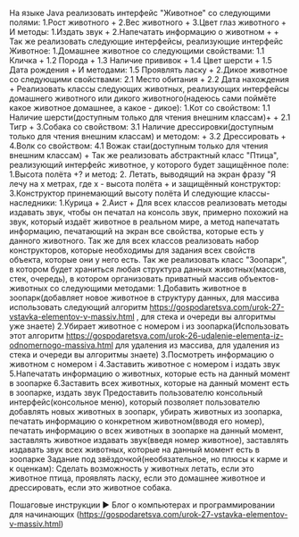 На языке Java реализовать интерфейс "Животное" со следующими полями:
1.Рост животного    +
2.Вес животного     +
3.Цвет глаз животного   +
И методы:
1.Издать звук   +
2.Напечатать информацию о животном  +   +
Так же реализовать следующие интерфейсы, реализующие интерфейс Животное:
1.Домашнее животное со следующими свойствами:
1.1 Кличка  +
1.2 Порода  +
1.3 Наличие прививок    +
1.4 Цвет шерсти +
1.5 Дата рождения   +
И методами:
1.5 Проявлять ласку +
2.Дикое животное со следующими свойствами:
2.1 Место обитания  +
2.2 Дата нахождения +
Реализовать классы следующих животных, реализующих интерфейсы домашнего животного или дикого животного(надеюсь сами поймёте какое животное домашнее, а какое - дикое):
1.Кот со свойством:
1.1 Наличие шерсти(доступным только для чтения внешним классам)+ +
2.1 Тигр        +
3.Собака со свойством:
3.1 Наличие дрессировки(доступным только для чтения внешним классам)
и методом:  +
3.2 Дрессировать    +
4.Волк со свойством:
4.1 Вожак стаи(доступным только для чтения внешним классам) +
Так же реализовать абстрактный класс "Птица", реализующий интерфейс животное, у которого будет защищённое поле:
1.Высота полёта +?
и метод:
2. Летать, выводящий на экран фразу "Я лечу на x метрах, где x - высота полёта  +
и защищённый конструктор:
3.Конструктор принемающий высоту полёта
И следующие классы-наследники:
1.Курица    +
2.Аист  +
Для всех классов реализовать методы издавать звук, чтобы он печатал на консоль звук, примерно похожий на звук, который издаёт животное в реальном мире, а метод напечатать информацию, печатающий на экран все свойства, которые есть у данного животного. Так же для всех классов реализовать набор конструкторов, которые необходимы для задания всех свойств объекта, которые они у него есть.
Так же реализовать класс "Зоопарк", в котором будет храниться любая структура данных животных(массив, стек, очередь), в котором организовать приватный массив объектов-животных со следующими методами:
1.Добавить животное в зоопарк(добавляет новое животное в структуру данных, для массива использовать следующий алгоритм https://gospodaretsva.com/urok-27-vstavka-elementov-v-massiv.html , для стека и очереди вы алгоритмы уже знаете)
2.Убирает животное с номером i из зоопарка(Использовать этот алгоритм https://gospodaretsva.com/urok-26-udalenie-elementa-iz-odnomernogo-massiva.html для удаления из массива, для удаления из стека и очереди вы алгоритмы знаете)
3.Посмотреть информацию о животном с номером i
4.Заставить животное с номером i издать звук
5.Напечатать информацию о животных, которые есть на данный момент в зоопарке
6.Заставить всех животных, которые на данный момент есть в зоопарке, издать звук
Предоставить пользователю консольный интерфейс(консольное меню), который позволяет пользователю добавлять новых животных в зоопарк, убирать животных из зоопарка, печатать информацию о конкретном животном(вводя его номер), печатать информацию о всех животных в зоопарке на данный момент, заставлять животное издавать звук(введя номер животное), заставлять издавать звук всех животных, которые на данный момент есть в зоопарке
Задание под звёздочкой(необязательное, но плюсы к карме и к оценкам): Сделать возможность у животных летать, если это животное птица, проявлять ласку, если это домашнее животное и дрессировать, если это животное собака.

Пошаговые инструкции ► Блог о компьютерах и программировании для начинающих (https://gospodaretsva.com/urok-27-vstavka-elementov-v-massiv.html)
